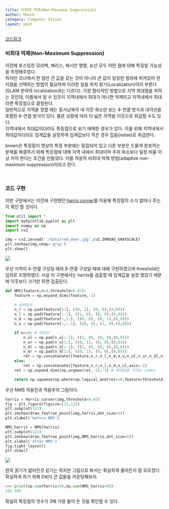 ```yaml
---
title: 비최대 억제(Non-Maximum Suppression)
author: Monch
category: Computer Vision
layout: post
---
```


[코드링크](https://github.com/Songminkee/computer_vision/blob/master/non_maximum_suppression.ipynb)

<h3>비최대 억제(Non-Maximum Suppression)</h3>

이전에 포스팅한 모라벡, 해리스, 헤시안 행렬, 슈산 모두 어떤 점에 대해 특징일 가능성을 측정해주었다.  
하지만 코너에서 한 점만 큰 값을 갖는 것이 아니라 큰 값이 일정한 범위에 퍼져있어 한 지점을 선택하는 방법이 필요하며 이러한 일을 위치 찾기(Localization)이라 부른다(SLAM 분야의 localization과는 다르다). 가장 합리적인 방법으로 지역 최대점을 취하는 것인데, 이름에서 알 수 있듯이 지역내에서 최대가 아니면 억제되고 지역내에서 최대라면 특징점으로 결정된다.  
일반적으로 지역을 정할 때는 동서남북의 네 이웃 화소만 보는 4-연결 방식과 대각선을 포함한 8-연결 방식이 있다. 물론 상황에 따라 더 넓은 지역을 이웃으로 취급할 수도 있다.  
지역내에서 최대값이더라도 특징점으로 보기 애매한 경우가 있다. 이를 위해 지역내에서 최대값이더라도 임계값을 설정하여 임계값보다 작은 경우 잡음(noise)로 취급한다.



brown은 특징점이 영상의 특정 부분에는 밀집되어 있고 다른 부분은 드물게 분포하는 문제를 해결하기 위해 특징점에 대해 지역 내에서 최대이며 주위 화소보다 일정 비율 이상 커야 한다는 조건을 만들었다. 이를 적응적 비최대 억제 방법(adaptive non-maximum suppression)이라고 한다.

<br>


<h3>코드 구현</h3>

이번 구현에서는 이전에 구현했던 [harris corner](https://github.com/Songminkee/computer_vision/blob/master/harris_corner.ipynb)를 이용해 특징점의 수가 얼마나 주는 지 확인 할 것이다.



```python
from util import *
import matplotlib.pyplot as plt
import numpy as np
import cv2

img = cv2.imread('./data/red_deer.jpg',cv2.IMREAD_GRAYSCALE)
plt.imshow(img,cmap='gray')
plt.show()
```



<img src="{{'assets/picture/nms_01.jpg' | relative_url}}">



우선 지역이 4-연결 구성일 때와 8-연결 구성일 때에 대해 구현하였으며 threshold는 임의로 지정하였다. 사실 이 구현에서는 harris를 검출할 때 임계값을 설정 했었기 때문에 이웃보다 크기만 하면 검출된다.



```python
def NMS(feature,n=4,threshold=0.02):
    feature = np.expand_dims(feature,-1)
    
    # 상하좌우
    n_r = np.pad(feature[1:], ((0, 1), (0, 0),(0,0)))
    n_l = np.pad(feature[:-1], ((1, 0), (0, 0),(0,0)))
    n_d = np.pad(feature[:,1:], ((0, 0), (0, 1),(0,0)))
    n_u = np.pad(feature[:,:-1], ((0, 0), (1, 0),(0,0)))

    if n==8: # 대각선
        n_ul = np.pad(n_u[:-1], ((1, 0), (0, 0),(0,0)))
        n_ur = np.pad(n_u[1:], ((0, 1), (0, 0),(0,0)))
        n_dl = np.pad(n_d[:-1], ((1, 0), (0, 0),(0,0)))
        n_dr = np.pad(n_d[1:], ((0, 1), (0, 0),(0,0)))
        ret = np.concatenate([feature,n_r,n_l,n_d,n_u,n_ul,n_ur,n_dl,n_dr],axis=-1)
    else:
        ret = np.concatenate([feature,n_r,n_l,n_d,n_u],axis=-1)
    ret = np.expand_dims(np.argmax(ret,-1),-1) # 최대값을 가지는 index

    return np.squeeze(np.where(np.logical_and(ret==0,feature>threshold),feature,0)) # ret이 0 이라는 것은 지역보다 크다는 것을 뜻한다.
```



우선 NMS 적용전과 적용후의 그림이다.



```python
harris = Harris_corner(img,threshold=0.02)
fig = plt.figure(figsize=(13,13))
plt.subplot(121)
plt.imshow(draw_featrue_point(img,harris,dot_size=5))
plt.xlabel('before NMS')

NMS_harris = NMS(harris)
plt.subplot(122)
plt.imshow(draw_featrue_point(img,NMS_harris,dot_size=5))
plt.xlabel('after NMS')
fig.tight_layout()
plt.show()
```



<img src="{{'assets/picture/nms_02.jpg' | relative_url}}">



원의 굵기가 얇아진것 같기는 하지만 그림으로 봐서는 확실하게 줄어든지 잘 모르겠다. 확실하게 하기 위해 0보다 큰 값들을 카운팅해보자.



```python
>>> print(np.sum(harris>0),np.sum(NMS_harris>0))
292 106
```



확실히 특징점의 갯수가 3배 가량 줄어 든 것을 확인할 수 있다.